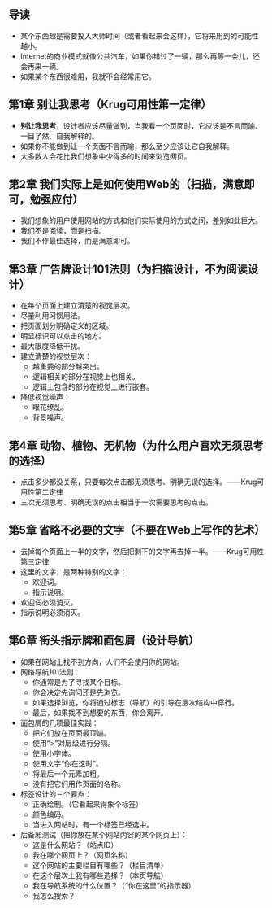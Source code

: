## 导读

* 某个东西越是需要投入大师时间（或者看起来会这样），它将来用到的可能性越小。
* Internet的商业模式就像公共汽车，如果你错过了一辆，那么再等一会儿，还会再来一辆。
* 如果某个东西很难用，我就不会经常用它。

## 第1章 别让我思考（Krug可用性第一定律）

* **别让我思考**，设计者应该尽量做到，当我看一个页面时，它应该是不言而喻、一目了然、自我解释的。
* 如果你不能做到让一个页面不言而喻，那么至少应该让它自我解释。
* 大多数人会花比我们想象中少得多的时间来浏览网页。

## 第2章 我们实际上是如何使用Web的（扫描，满意即可，勉强应付）

* 我们想象的用户使用网站的方式和他们实际使用的方式之间，差别如此巨大。
* 我们不是阅读，而是扫描。
* 我们不作最佳选择，而是满意即可。

## 第3章 广告牌设计101法则（为扫描设计，不为阅读设计）

* 在每个页面上建立清楚的视觉层次。
* 尽量利用习惯用法。
* 把页面划分明确定义的区域。
* 明显标识可以点击的地方。
* 最大限度降低干扰。
* 建立清楚的视觉层次：
    * 越重要的部分越突出。
    * 逻辑相关的部分在视觉上也相关。
    * 逻辑上包含的部分在视觉上进行嵌套。
* 降低视觉噪声：
    * 眼花缭乱。
    * 背景噪声。

## 第4章 动物、植物、无机物（为什么用户喜欢无须思考的选择）

* 点击多少都没关系，只要每次点击都无须思考、明确无误的选择。——Krug可用性第二定律
* 三次无须思考、明确无误的点击相当于一次需要思考的点击。

## 第5章 省略不必要的文字（不要在Web上写作的艺术）

* 去掉每个页面上一半的文字，然后把剩下的文字再去掉一半。——Krug可用性第三定律
* 这里的文字，是两种特别的文字：
    * 欢迎词。
    * 指示说明。
* 欢迎词必须消灭。
* 指示说明必须消灭。

## 第6章 街头指示牌和面包屑（设计导航）

* 如果在网站上找不到方向，人们不会使用你的网站。
* 网络导航101法则：
    * 你通常是为了寻找某个目标。
    * 你会决定先询问还是先浏览。
    * 如果选择浏览，你将通过标志（导航）的引导在层次结构中穿行。
    * 最后，如果找不到想要的东西，你会离开。
* 面包屑的几项最佳实践：
    * 把它们放在页面最顶端。
    * 使用“>”对层级进行分隔。
    * 使用小字体。
    * 使用文字“你在这时”。
    * 将最后一个元素加粗。
    * 没有把它们用作页面的名称。
* 标签设计的三个要点：
    * 正确绘制。（它看起来得象个标签）
    * 颜色编码。
    * 当进入网站时，有一个标签已经选中。
* 后备厢测试（把你放在某个网站内容的某个网页上）：
    * 这是什么网站？（站点ID）
    * 我在哪个网页上？（网页名称）
    * 这个网站的主要栏目有哪些？（栏目清单）
    * 在这个层次上我有哪些选择？（本页导航）
    * 我在导航系统的什么位置？（“你在这里”的指示器）
    * 我怎么搜索？
